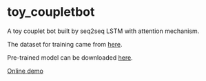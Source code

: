 # toy_coupletbot
A toy couplet bot built by seq2seq LSTM with attention mechanism.

The dataset for training came from [here](https://github.com/wb14123/couplet-dataset).

Pre-trained model can be downloaded [here](https://drive.google.com/open?id=1xH_q2ZCEIG8l8Tpfo79F6mPpBnHoxtT1).

[Online demo](http://toy_coupletbot.rangerufo.site?server=http://97.64.16.92:8080)
